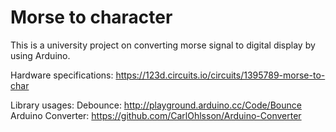 # Morse to character

This is a university project on converting morse signal to digital display by using Arduino.

Hardware specifications:
https://123d.circuits.io/circuits/1395789-morse-to-char

Library usages:
Debounce: http://playground.arduino.cc/Code/Bounce
Arduino Converter: https://github.com/CarlOhlsson/Arduino-Converter
